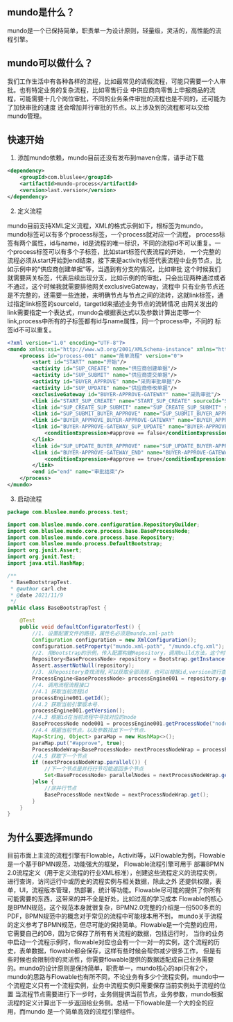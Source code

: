 ## mundo是什么？

mundo是一个已保持简单，职责单一为设计原则，轻量级，灵活的，高性能的流程引擎。

## mundo可以做什么？

我们工作生活中有各种各样的流程，比如最常见的请假流程，可能只需要一个人审批。也有特定业务的复杂流程，比如零售行业
中供应商向零售上申报商品的流程，可能需要十几个岗位审批，不同的业务条件审批的流程也是不同的，还可能为了加快审批的速度
还会增加并行审批的节点。以上涉及到的流程都可以交给mundo管理。

## 快速开始

1. 添加mundo依赖，mundo目前还没有发布到maven仓库，请手动下载

```xml
<dependency>
    <groupId>com.bluslee</groupId>
    <artifactId>mundo-process</artifactId>
    <version>last.version</version>
</dependency>
```

2. 定义流程

mundo目前支持XML定义流程，XML的格式示例如下，根标签为mundo，mundo标签可以有多个process标签，一个process就对应一个流程，
process标签有两个属性，id与name，id是流程的唯一标识，不同的流程id不可以重复。一个process标签可以有多个子标签，比如start标签代表流程的开始，
一个完整的流程必须从start开始到end结束，接下来是activity标签代表流程中业务节点，比如示例中的“供应商创建单据”等，当遇到有分支的情况，比如审批
这个时候我们就需要网关标签，代表后续出现分支，比如示例的的审批，只会出现两种通过或者不通过，这个时候我就需要排他网关exclusiveGateway，流程中
只有业务节点还是不完整的，还需要一些连接，来明确节点与节点之间的流转，这就link标签，通过指定link标签的sourceId，targetId来描述业务节点的流转情况
由网关发出的link需要指定一个表达式，mundo会根据表达式以及参数计算出走哪一个link,process中所有的子标签都有id与name属性，同一个process中，不同的
标签id不可以重复。

```xml
<?xml version="1.0" encoding="UTF-8"?>
<mundo xmlns:xsi="http://www.w3.org/2001/XMLSchema-instance" xmlns="http://bluslee.com/POM/1.0.0" xsi:schemaLocation="http://bluslee.com/POM/1.0.0 http://bluslee.com/xsd/mundo-1.0.0.xsd">
    <process id="process-001" name="简单流程" version="0">
        <start id="START" name="开始"/>
        <activity id="SUP_CREATE" name="供应商创建单据"/>
        <activity id="SUP_SUBMIT" name="供应商提交单据"/>
        <activity id="BUYER_APPROVE" name="采购审批单据"/>
        <activity id="SUP_UPDATE" name="供应商修改单据"/>
        <exclusiveGateway id="BUYER-APPROVE-GATEWAY" name="采购审批"/>
        <link id="START_SUP_CREATE" name="START_SUP_CREATE" sourceId="START" targetId="SUP_CREATE"/>
        <link id="SUP_CREATE_SUP_SUBMIT" name="SUP_CREATE_SUP_SUBMIT" sourceId="SUP_CREATE" targetId="SUP_SUBMIT"/>
        <link id="SUP_SUBMIT_BUYER_APPROVE" name="SUP_SUBMIT_BUYER_APPROVE" sourceId="SUP_SUBMIT" targetId="BUYER_APPROVE"/>
        <link id="BUYER_APPROVE_BUYER-APPROVE-GATEWAY" name="BUYER_APPROVE_BUYER-APPROVE-GATEWAY" sourceId="BUYER_APPROVE" targetId="buyer-approve-gateway"/>
        <link id="BUYER-APPROVE-GATEWAY_SUP_UPDATE" name="BUYER-APPROVE-GATEWAY_SUP_UPDATE" sourceId="BUYER-APPROVE-GATEWAY" targetId="SUP_UPDATE">
            <conditionExpression>#approve == false</conditionExpression>
        </link>
        <link id="SUP_UPDATE_BUYER_APPROVE" name="SUP_UPDATE_BUYER-APPROVE-GATEWAY" sourceId="SUP_UPDATE" targetId="BUYER_APPROVE"/>
        <link id="BUYER-APPROVE-GATEWAY_END" name="BUYER-APPROVE-GATEWAY_END" sourceId="BUYER-APPROVE-GATEWAY" targetId="end">
            <conditionExpression>#approve == true</conditionExpression>
        </link>
        <end id="end" name="审批结束"/>
    </process>
</mundo>
```   

3. 启动流程

```java
package com.bluslee.mundo.process.test;

import com.bluslee.mundo.core.configuration.RepositoryBuilder;
import com.bluslee.mundo.core.process.base.BaseProcessNode;
import com.bluslee.mundo.core.process.base.Repository;
import com.bluslee.mundo.process.DefaultBootstrap;
import org.junit.Assert;
import org.junit.Test;
import java.util.HashMap;

/**
 * BaseBootstrapTest.
 * @author carl.che
 * @date 2021/11/9
 */
public class BaseBootstrapTest {

    @Test
    public void defaultConfiguratorTest() {
        //1. 设置配置文件的路径，属性名必须是mundo.xml-path
        Configuration configuration = new XmlConfiguration();
        configuration.setProperty("mundo.xml-path", "/mundo.cfg.xml");
        //2. 用Bootstrap的示例，传入配置构建Repository，调用build方法，这个时候配置器会根据配置解析XML，验证，加载定义的流程，返回 XML定义的流程的集合，即Repository
        Repository<BaseProcessNode> repository = Bootstrap.getInstance().build(configuration);
        Assert.assertNotNull(repository);
        //3. 从Repository查找流程,可以获取全部流程，也可以根据id,version进行查询，如果不传version默认返回最新版本的流程
        ProcessEngine<BaseProcessNode> processEngine001 = repository.getProcess("process-001");
        //4. 调用流程流程接口
        //4.1 获取当前流程id
        processEngine001.getId();
        //4.2 获取当前引擎版本号.
        processEngine001.getVersion();
        //4.3 根据id在当前流程中寻找对应的node
        BaseProcessNode node001 = processEngine001.getProcessNode("node-001");
        //4.4 根据当前节点，以及参数找出下一个节点.
        Map<String, Object> paraMap = new HashMap<>();
        paraMap.put("#approve", true);
        ProcessNodeWrap<BaseProcessNode> nextProcessNodeWrap = processEngine001.getNextProcessNode(node001, paraMap);
        //4.5 获取下一个节点
        if (nextProcessNodeWrap.parallel()) {
            //下一个节点是并行行节可能返回多个节点
            Set<BaseProcessNode> parallelNodes = nextProcessNodeWrap.getParallelNodes();
        }else {
            //非并行节点
            BaseProcessNode nextNode = nextProcessNodeWrap.get();
        }
    }
}
```

## 为什么要选择mundo

目前市面上主流的流程引擎有Flowable，Activiti等，以Flowable为例，Flowable是一个基于BPMN规范，功能强大的框架， Flowable流程引擎可用于
部署BPMN 2.0流程定义（用于定义流程的行业XML标准），创建这些流程定义的流程实例，进行查询，访问运行中或历史的流程实例与相关数据，除此之外
还提供权限，表单，UI，流程版本管理，热部署，统计等功能。Flowable尽可能的提供了你所有可能需要的东西，这带来的并不全是好处，比如过高的学习成本
Flowable的核心是BPMN规范，这个规范本身就很复杂，BPMN2.0完整的介绍是一份500多页的PDF，BPMN规范中的概念对于常见的流程中可能根本用不到，
mundo关于流程的定义参考了BPMN规范，但尽可能的保持简单。Flowable是一个完整的应用，它需要自己的DB，因为它保存了所有有关流程的数据，包括运行时，
当你的业务中启动一个流程示例时，flowable对应也会有一个一对一的实例，这个流程的历史，表单数据，flowable都会保存，这样有些时候会帮你减少很多工作，
但是有些时候也会限制你的灵活性，你需要flowable提供的数据适配成自己业务需要的。mundo的设计原则是保持简单，职责单一，mundo核心的api只有2个，
mundo的思路与Flowable也有所不同，不论业务有多少个流程实例，mundo中一个流程定义只有一个流程实例，业务中流程实例只需要保存当前实例处于流程的位置
当流程节点需要进行下一步时，业务侧提供当前节点，业务参数，mundo根据流程的定义计算出下一步返回给业务侧。总结一下flowable是一个大的全的应用，而mundo
是一个简单高效的流程引擎组件。

